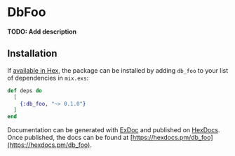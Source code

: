 # DbFoo

**TODO: Add description**

## Installation

If [available in Hex](https://hex.pm/docs/publish), the package can be installed
by adding `db_foo` to your list of dependencies in `mix.exs`:

```elixir
def deps do
  [
    {:db_foo, "~> 0.1.0"}
  ]
end
```

Documentation can be generated with [ExDoc](https://github.com/elixir-lang/ex_doc)
and published on [HexDocs](https://hexdocs.pm). Once published, the docs can
be found at [https://hexdocs.pm/db_foo](https://hexdocs.pm/db_foo).

